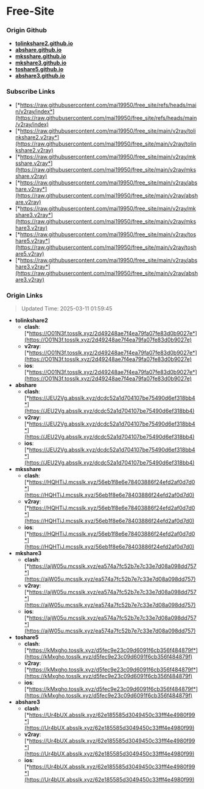 # Free-Site

### Origin Github

- [**tolinkshare2.github.io**](https://github.com/tolinkshare2/tolinkshare2.github.io)
- [**abshare.github.io**](https://github.com/abshare/abshare.github.io)
- [**mksshare.github.io**](https://github.com/mksshare/mksshare.github.io)
- [**mkshare3.github.io**](https://github.com/mkshare3/mkshare3.github.io)
- [**toshare5.github.io**](https://github.com/toshare5/toshare5.github.io)
- [**abshare3.github.io**](https://github.com/abshare3/abshare3.github.io)

### Subscribe Links

- [*https://raw.githubusercontent.com/mai19950/free_site/refs/heads/main/v2ray/index*](https://raw.githubusercontent.com/mai19950/free_site/refs/heads/main/v2ray/index)
- [*https://raw.githubusercontent.com/mai19950/free_site/main/v2ray/tolinkshare2.v2ray*](https://raw.githubusercontent.com/mai19950/free_site/main/v2ray/tolinkshare2.v2ray)
- [*https://raw.githubusercontent.com/mai19950/free_site/main/v2ray/mksshare.v2ray*](https://raw.githubusercontent.com/mai19950/free_site/main/v2ray/mksshare.v2ray)
- [*https://raw.githubusercontent.com/mai19950/free_site/main/v2ray/abshare.v2ray*](https://raw.githubusercontent.com/mai19950/free_site/main/v2ray/abshare.v2ray)
- [*https://raw.githubusercontent.com/mai19950/free_site/main/v2ray/mkshare3.v2ray*](https://raw.githubusercontent.com/mai19950/free_site/main/v2ray/mkshare3.v2ray)
- [*https://raw.githubusercontent.com/mai19950/free_site/main/v2ray/toshare5.v2ray*](https://raw.githubusercontent.com/mai19950/free_site/main/v2ray/toshare5.v2ray)
- [*https://raw.githubusercontent.com/mai19950/free_site/main/v2ray/abshare3.v2ray*](https://raw.githubusercontent.com/mai19950/free_site/main/v2ray/abshare3.v2ray)

### Origin Links

> Updated Time: 2025-03-11 01:59:45

- **tolinkshare2**
  - **clash**: [*https://O01N3f.tosslk.xyz/2d49248ae7f4ea79fa07fe83d0b9027e*](https://O01N3f.tosslk.xyz/2d49248ae7f4ea79fa07fe83d0b9027e)
  - **v2ray**: [*https://O01N3f.tosslk.xyz/2d49248ae7f4ea79fa07fe83d0b9027e*](https://O01N3f.tosslk.xyz/2d49248ae7f4ea79fa07fe83d0b9027e)
  - **ios**: [*https://O01N3f.tosslk.xyz/2d49248ae7f4ea79fa07fe83d0b9027e*](https://O01N3f.tosslk.xyz/2d49248ae7f4ea79fa07fe83d0b9027e)
- **abshare**
  - **clash**: [*https://JEU2Vg.absslk.xyz/dcdc52a1d704107be75490d6ef318bb4*](https://JEU2Vg.absslk.xyz/dcdc52a1d704107be75490d6ef318bb4)
  - **v2ray**: [*https://JEU2Vg.absslk.xyz/dcdc52a1d704107be75490d6ef318bb4*](https://JEU2Vg.absslk.xyz/dcdc52a1d704107be75490d6ef318bb4)
  - **ios**: [*https://JEU2Vg.absslk.xyz/dcdc52a1d704107be75490d6ef318bb4*](https://JEU2Vg.absslk.xyz/dcdc52a1d704107be75490d6ef318bb4)
- **mksshare**
  - **clash**: [*https://HQHTiJ.mcsslk.xyz/56eb1f8e6e78403886f24efd2af0d7d0*](https://HQHTiJ.mcsslk.xyz/56eb1f8e6e78403886f24efd2af0d7d0)
  - **v2ray**: [*https://HQHTiJ.mcsslk.xyz/56eb1f8e6e78403886f24efd2af0d7d0*](https://HQHTiJ.mcsslk.xyz/56eb1f8e6e78403886f24efd2af0d7d0)
  - **ios**: [*https://HQHTiJ.mcsslk.xyz/56eb1f8e6e78403886f24efd2af0d7d0*](https://HQHTiJ.mcsslk.xyz/56eb1f8e6e78403886f24efd2af0d7d0)
- **mkshare3**
  - **clash**: [*https://ajW05u.mcsslk.xyz/ea574a7fc52b7e7c33e7d08a098dd757*](https://ajW05u.mcsslk.xyz/ea574a7fc52b7e7c33e7d08a098dd757)
  - **v2ray**: [*https://ajW05u.mcsslk.xyz/ea574a7fc52b7e7c33e7d08a098dd757*](https://ajW05u.mcsslk.xyz/ea574a7fc52b7e7c33e7d08a098dd757)
  - **ios**: [*https://ajW05u.mcsslk.xyz/ea574a7fc52b7e7c33e7d08a098dd757*](https://ajW05u.mcsslk.xyz/ea574a7fc52b7e7c33e7d08a098dd757)
- **toshare5**
  - **clash**: [*https://kMxgho.tosslk.xyz/d5fec9e23c09d6091f6cb356f484879f*](https://kMxgho.tosslk.xyz/d5fec9e23c09d6091f6cb356f484879f)
  - **v2ray**: [*https://kMxgho.tosslk.xyz/d5fec9e23c09d6091f6cb356f484879f*](https://kMxgho.tosslk.xyz/d5fec9e23c09d6091f6cb356f484879f)
  - **ios**: [*https://kMxgho.tosslk.xyz/d5fec9e23c09d6091f6cb356f484879f*](https://kMxgho.tosslk.xyz/d5fec9e23c09d6091f6cb356f484879f)
- **abshare3**
  - **clash**: [*https://Ur4bUX.absslk.xyz/62e185585d3049450c33fff4e4980f99*](https://Ur4bUX.absslk.xyz/62e185585d3049450c33fff4e4980f99)
  - **v2ray**: [*https://Ur4bUX.absslk.xyz/62e185585d3049450c33fff4e4980f99*](https://Ur4bUX.absslk.xyz/62e185585d3049450c33fff4e4980f99)
  - **ios**: [*https://Ur4bUX.absslk.xyz/62e185585d3049450c33fff4e4980f99*](https://Ur4bUX.absslk.xyz/62e185585d3049450c33fff4e4980f99)
